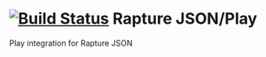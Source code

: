 [![Build Status](https://travis-ci.org/propensive/rapture-json-play.png?branch=master)](https://travis-ci.org/propensive/rapture-json-play)
Rapture JSON/Play
=================

Play integration for Rapture JSON
